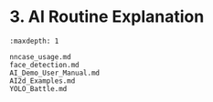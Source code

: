 # 3. AI Routine Explanation

```{toctree}
:maxdepth: 1

nncase_usage.md
face_detection.md
AI_Demo_User_Manual.md
AI2d_Examples.md
YOLO_Battle.md
```
